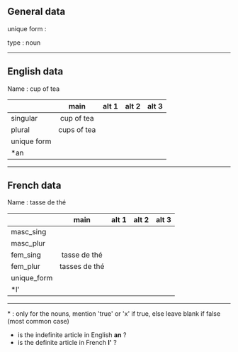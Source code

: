 ## General data

unique form :

type : noun

---

## English data

Name : cup of tea

|             |    main     | alt 1 | alt 2 | alt 3 |
| :---------- | :---------: | :---: | :---: | ----- |
| singular    | cup of tea  |       |       |       |
| plural      | cups of tea |       |       |       |
| unique form |             |       |       |       |
| \*an        |             |       |       |       |

---

## French data

Name : tasse de thé

|             |     main      | alt 1 | alt 2 | alt 3 |
| :---------- | :-----------: | :---: | :---: | :---: |
| masc_sing   |               |       |       |       |
| masc_plur   |               |       |       |       |
| fem_sing    | tasse de thé  |       |       |       |
| fem_plur    | tasses de thé |       |       |       |
| unique_form |               |       |       |       |
| \*l'        |               |       |       |       |

---

\* : only for the nouns, mention 'true' or 'x' if true, else leave blank if false (most common case)

- is the indefinite article in English **an** ?
- is the definite article in French **l'** ?

